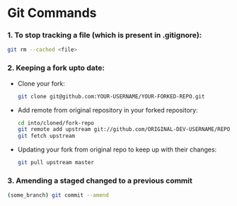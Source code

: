 # Git Commands

### 1. To stop tracking a file (which is present in .gitignore):

```bash
git rm --cached <file>
```

### 2. Keeping a fork upto date:

- Clone your fork:

  ```bash
  git clone git@github.com:YOUR-USERNAME/YOUR-FORKED-REPO.git
  ```

- Add remote from original repository in your forked repository:

  ```bash
  cd into/cloned/fork-repo
  git remote add upstream git://github.com/ORIGINAL-DEV-USERNAME/REPO-YOU-FORKED-FROM.git
  git fetch upstream
  ```

- Updating your fork from original repo to keep up with their changes:

  ```bash
  git pull upstream master
  ```

### 3. Amending a staged changed to a previous commit

```bash
(some_branch) git commit --amend
```
